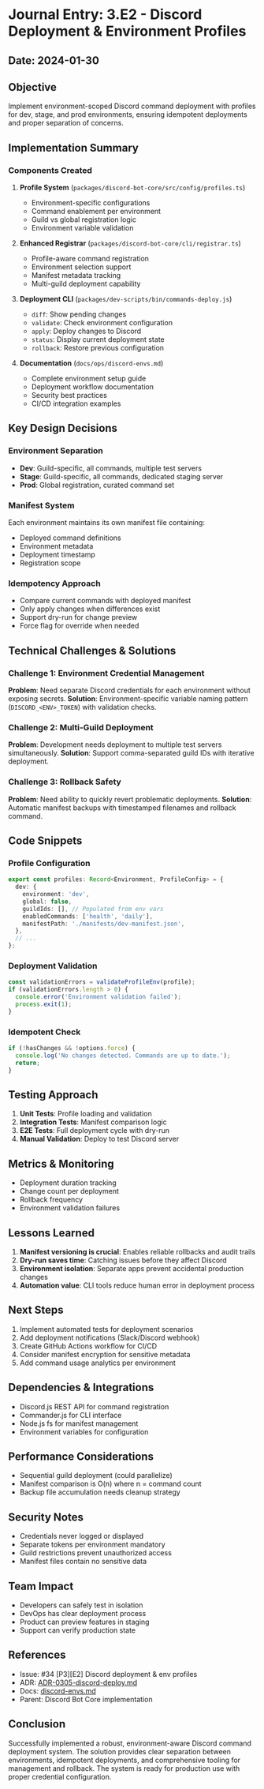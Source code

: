 # Journal Entry: 3.E2 - Discord Deployment & Environment Profiles

## Date: 2024-01-30

## Objective

Implement environment-scoped Discord command deployment with profiles for dev, stage, and prod environments, ensuring idempotent deployments and proper separation of concerns.

## Implementation Summary

### Components Created

1. **Profile System** (`packages/discord-bot-core/src/config/profiles.ts`)
   - Environment-specific configurations
   - Command enablement per environment
   - Guild vs global registration logic
   - Environment variable validation

2. **Enhanced Registrar** (`packages/discord-bot-core/cli/registrar.ts`)
   - Profile-aware command registration
   - Environment selection support
   - Manifest metadata tracking
   - Multi-guild deployment capability

3. **Deployment CLI** (`packages/dev-scripts/bin/commands-deploy.js`)
   - `diff`: Show pending changes
   - `validate`: Check environment configuration
   - `apply`: Deploy changes to Discord
   - `status`: Display current deployment state
   - `rollback`: Restore previous configuration

4. **Documentation** (`docs/ops/discord-envs.md`)
   - Complete environment setup guide
   - Deployment workflow documentation
   - Security best practices
   - CI/CD integration examples

## Key Design Decisions

### Environment Separation

- **Dev**: Guild-specific, all commands, multiple test servers
- **Stage**: Guild-specific, all commands, dedicated staging server
- **Prod**: Global registration, curated command set

### Manifest System

Each environment maintains its own manifest file containing:

- Deployed command definitions
- Environment metadata
- Deployment timestamp
- Registration scope

### Idempotency Approach

- Compare current commands with deployed manifest
- Only apply changes when differences exist
- Support dry-run for change preview
- Force flag for override when needed

## Technical Challenges & Solutions

### Challenge 1: Environment Credential Management

**Problem**: Need separate Discord credentials for each environment without exposing secrets.
**Solution**: Environment-specific variable naming pattern (`DISCORD_<ENV>_TOKEN`) with validation checks.

### Challenge 2: Multi-Guild Deployment

**Problem**: Development needs deployment to multiple test servers simultaneously.
**Solution**: Support comma-separated guild IDs with iterative deployment.

### Challenge 3: Rollback Safety

**Problem**: Need ability to quickly revert problematic deployments.
**Solution**: Automatic manifest backups with timestamped filenames and rollback command.

## Code Snippets

### Profile Configuration

```typescript
export const profiles: Record<Environment, ProfileConfig> = {
  dev: {
    environment: 'dev',
    global: false,
    guildIds: [], // Populated from env vars
    enabledCommands: ['health', 'daily'],
    manifestPath: './manifests/dev-manifest.json',
  },
  // ...
};
```

### Deployment Validation

```javascript
const validationErrors = validateProfileEnv(profile);
if (validationErrors.length > 0) {
  console.error('Environment validation failed');
  process.exit(1);
}
```

### Idempotent Check

```javascript
if (!hasChanges && !options.force) {
  console.log('No changes detected. Commands are up to date.');
  return;
}
```

## Testing Approach

1. **Unit Tests**: Profile loading and validation
2. **Integration Tests**: Manifest comparison logic
3. **E2E Tests**: Full deployment cycle with dry-run
4. **Manual Validation**: Deploy to test Discord server

## Metrics & Monitoring

- Deployment duration tracking
- Change count per deployment
- Rollback frequency
- Environment validation failures

## Lessons Learned

1. **Manifest versioning is crucial**: Enables reliable rollbacks and audit trails
2. **Dry-run saves time**: Catching issues before they affect Discord
3. **Environment isolation**: Separate apps prevent accidental production changes
4. **Automation value**: CLI tools reduce human error in deployment process

## Next Steps

1. Implement automated tests for deployment scenarios
2. Add deployment notifications (Slack/Discord webhook)
3. Create GitHub Actions workflow for CI/CD
4. Consider manifest encryption for sensitive metadata
5. Add command usage analytics per environment

## Dependencies & Integrations

- Discord.js REST API for command registration
- Commander.js for CLI interface
- Node.js fs for manifest management
- Environment variables for configuration

## Performance Considerations

- Sequential guild deployment (could parallelize)
- Manifest comparison is O(n) where n = command count
- Backup file accumulation needs cleanup strategy

## Security Notes

- Credentials never logged or displayed
- Separate tokens per environment mandatory
- Guild restrictions prevent unauthorized access
- Manifest files contain no sensitive data

## Team Impact

- Developers can safely test in isolation
- DevOps has clear deployment process
- Product can preview features in staging
- Support can verify production state

## References

- Issue: #34 [P3][E2] Discord deployment & env profiles
- ADR: [ADR-0305-discord-deploy.md](../../adr/ADR-0305-discord-deploy.md)
- Docs: [discord-envs.md](../../ops/discord-envs.md)
- Parent: Discord Bot Core implementation

## Conclusion

Successfully implemented a robust, environment-aware Discord command deployment system. The solution provides clear separation between environments, idempotent deployments, and comprehensive tooling for management and rollback. The system is ready for production use with proper credential configuration.
